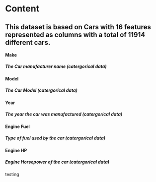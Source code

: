 # Content
## This dataset is based on Cars with 16 features represented as columns with a total of 11914 different cars.
#### Make
##### The Car manufacturer name (catergorical data) 
#### Model
##### The Car Model (catergorical data) 
#### Year 
##### The year the car was manufactured (catergorical data)
#### Engine Fuel
##### Type of fuel used by the car (catergorical data)
#### Engine HP
##### Engine Horsepower of the car (catergorical data)
#### 
testing
